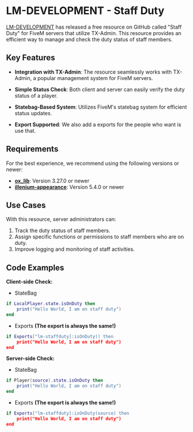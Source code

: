 # LM-DEVELOPMENT - Staff Duty

[LM-DEVELOPMENT](https://discord.gg/RbSVrGBA9t) has released a free resource on GitHub called "Staff Duty" for FiveM servers that utilize TX-Admin. This resource provides an efficient way to manage and check the duty status of staff members.

## Key Features

- **Integration with TX-Admin**: The resource seamlessly works with TX-Admin, a popular management system for FiveM servers.

- **Simple Status Check**: Both client and server can easily verify the duty status of a player.

- **Statebag-Based System**: Utilizes FiveM's statebag system for efficient status updates.

- **Export Supported**: We also add a exports for the people who want is use that.

## Requirements

For the best experience, we recommend using the following versions or newer:

- **[ox_lib](https://github.com/overextended/ox_lib)**: Version 3.27.0 or newer
- **[illenium-appearance](https://github.com/iLLeniumStudios/illenium-appearance)**: Version 5.4.0 or newer

## Use Cases

With this resource, server administrators can:

1. Track the duty status of staff members.
2. Assign specific functions or permissions to staff members who are on duty.
3. Improve logging and monitoring of staff activities.

## Code Examples

**Client-side Check:**

- StateBag
```lua
if LocalPlayer.state.isOnDuty then
    print("Hello World, I am on staff duty")
end
```

- Exports __(The export is always the same!)__
```lua
if Exports["lm-staffduty]:isOnDuty() then
    print("Hello World, I am on staff duty")
end
```

**Server-side Check:**

- StateBag
```lua
if Player(source).state.isOnDuty then
    print("Hello World, I am on staff duty")
end
```

- Exports __(The export is always the same!)__
```lua
if Exports["lm-staffduty]:isOnDuty(source) then
    print("Hello World, I am on staff duty")
end
```
